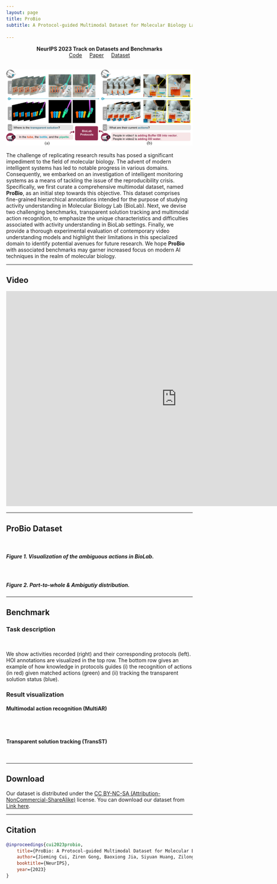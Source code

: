```yaml
---
layout: page
title: ProBio
subtitle: A Protocol-guided Multimodal Dataset for Molecular Biology Lab

---
```

<center style="font-weight: bold">NeurIPS 2023 Track on Datasets and Benchmarks</center>

<div style="display: flex; justify-content: center; align-items: center;">
  <span class="link-block" style="text-align: center; display: block; margin: 0 10px;">
    <a href="https://github.com/jiemingcui/probio/" target="_blank" class="external-link button is-normal is-rounded is-dark">
      <span class="icon">
        <i class="fab fa-github"></i>
      </span>
      <span>Code</span>
    </a>
  </span>
  <span class="link-block" style="text-align: center; display: block; margin: 0 10px;">
    <a href="https://arxiv.org/abs/2311.00556" target="_blank" class="external-link button is-normal is-rounded is-dark">
      <span class="icon">
        <i class="far fa-file-alt"></i>
      </span>
      <span>Paper</span>
    </a>
  </span>
  <span class="link-block" style="text-align: center; display: block; margin: 0 10px;">
    <a href="" target="_blank" class="external-link button is-normal is-rounded is-dark">
      <span class="icon">
        <i class=""></i>
      </span>
      <span>Dataset</span>
    </a>
  </span>
</div>


<!-- <p align="center">
    <a href='https://github.com/jiemingcui/probio/', target="_blank">[Code]
    </a>
    <a href='https://arxiv.org/abs/<ARXIV PAPER ID>', target="_blank">[ArXiv]
    </a>
</p> -->
<!-- Github link -->

<br>

![](assets/img/probio-teaser.png)

The challenge of replicating research results has posed a significant impediment to the field of molecular biology. The advent of modern intelligent systems has led to notable progress in various domains. Consequently, we embarked on an investigation of intelligent monitoring systems as a means of tackling the issue of the reproducibility crisis. Specifically, we first curate a comprehensive multimodal dataset, named **ProBio**, as an initial step towards this objective. This dataset comprises fine-grained hierarchical annotations intended for the purpose of studying activity understanding in Molecular Biology Lab (BioLab). Next, we devise two challenging benchmarks, transparent solution tracking and multimodal action recognition, to emphasize the unique characteristics and difficulties associated with activity understanding in BioLab settings. Finally, we provide a thorough experimental evaluation of contemporary video understanding models and highlight their limitations in this specialized domain to identify potential avenues for future research. We hope **ProBio** with associated benchmarks may garner increased focus on modern AI techniques in the realm of molecular biology.


<hr>

## Video

<div class="extensions extensions--video">
<iframe width="920" height="580" src="https://www.youtube.com/embed/aPeiaVmijec?rel=0&showinfo=0" title="YouTube video player" allow="accelerometer; autoplay; clipboard-write; encrypted-media; gyroscope; picture-in-picture; web-share" frameborder="0" scrolling="no" allowfullscreen></iframe>
</div>

<hr>

## ProBio Dataset
<!-- ### Visualization of the ambiguous actions in BioLab. -->

<div class="card bg-light border-light mb-3">
    <img class="card-img lazyload" data-src="assets/img/dataset.gif" />
    <div class="card-body">
      <h5 class="card-title">Figure 1. Visualization of the ambiguous actions in BioLab.</h5>
    </div>
</div>

<div class="card bg-light border-light mb-3">
    <img class="card-img lazyload" data-src="assets/img/dataset.png" />
    <div class="card-body">
      <h5 class="card-title">Figure 2. Part-to-whole & Ambigutiy distribution.</h5>
    </div>
</div>

<hr>

## Benchmark
### Task description
<div class="card bg-light border-light mb-3">
    <img class="card-img lazyload" data-src="assets/img/fig2.png" />
</div>

We show activities recorded (right) and their corresponding protocols (left). HOI annotations are visualized in the top row. The bottom row gives an example of how knowledge in protocols guides (i) the recognition of actions (in red) given matched actions (green) and (ii) tracking the transparent solution status (blue).

### Result visualization
#### Multimodal action recognition (MultiAR)

<div class="card bg-light border-light mb-3">
    <img class="card-img lazyload" data-src="assets/img/multiar1.gif" />
</div>
<div class="card bg-light border-light mb-3">
    <img class="card-img lazyload" data-src="assets/img/multiar2.gif" />
</div>

#### Transparent solution tracking (TransST)
<div class="card bg-light border-light mb-3">
    <img class="card-img lazyload" data-src="assets/img/transst.gif" />
</div>


<hr>

## Download

Our dataset is distributed under the [CC BY-NC-SA (Attribution-NonCommercial-ShareAlike)](https://creativecommons.org/licenses/by-nc-sa/4.0/) license. You can download our dataset from [Link here](https://docs.google.com/forms/d/e/1FAIpQLSe6NpXCq3rsgArf91o81jMLhA0MWjKDibVKFWwiBXPddoMSNw/viewform?usp=sf_link).

<hr>

## Citation

```bibtex
@inproceedings{cui2023probio,
    title={ProBio: A Protocol-guided Multimodal Dataset for Molecular Biology Lab},
    author={Jieming Cui, Ziren Gong, Baoxiong Jia, Siyuan Huang, Zilong Zheng, Jianzhu Ma, Yixin Zhu},
    booktitle={NeurIPS},
    year={2023}
}
```
